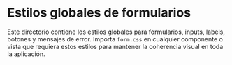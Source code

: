 # Estilos globales de formularios

Este directorio contiene los estilos globales para formularios, inputs, labels, botones y mensajes de error. Importa `form.css` en cualquier componente o vista que requiera estos estilos para mantener la coherencia visual en toda la aplicación.
